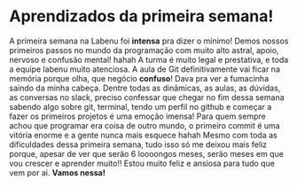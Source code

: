 # Aprendizados da primeira semana!
A primeira semana na Labenu foi **intensa** pra dizer o mínimo!
Demos nossos primeiros passos no mundo da programação com muito alto astral, apoio, nervoso e confusão mental! hahah A turma é muito legal e prestativa, e toda a equipe labenu muito atenciosa. A aula de Git definitivamente vai ficar na memória porque olha, que negócio **confuso**! Dava pra ver a fumacinha saindo da minha cabeça. 
Dentre todas as dinâmicas, as aulas, as dúvidas, as conversas no slack, preciso confessar que chegar no fim dessa semana sabendo algo sobre git, terminal, tendo um perfil no github e começar a fazer os primeiros projetos é uma emoção imensa! Para quem sempre achou que programar era coisa de outro mundo, o primeiro commit é uma vitória enorme e a gente nunca mais esquece hahah
Mesmo com toda as dificuldades dessa primeira semana, tudo isso só me deixou mais feliz porque, apesar de ver que serão 6 loooongos meses, serão meses em que vou crescer e aprender muito!! Estou muito feliz e ansiosa para tudo que vem por ai. **Vamos nessa!**